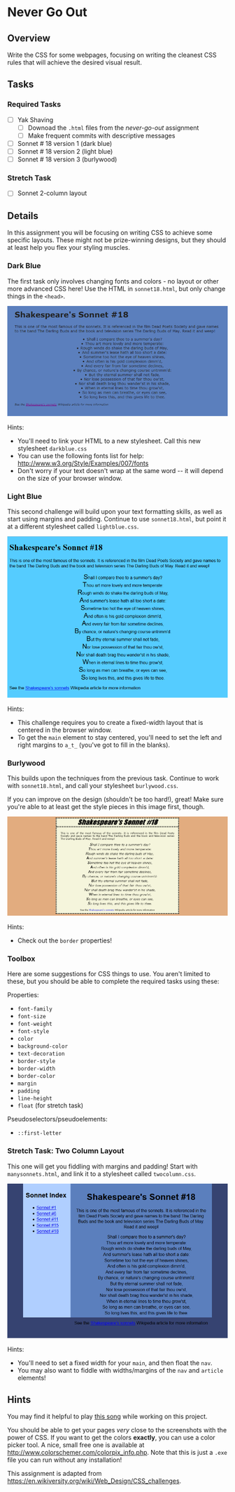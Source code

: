 # Never Go Out

## Overview

Write the CSS for some webpages, focusing on writing the cleanest CSS rules that will achieve the desired visual result.

## Tasks

### Required Tasks

- [ ] Yak Shaving
  - [ ] Downoad the ```.html``` files from the *never-go-out* assignment
  - [ ] Make frequent commits with descriptive messages
- [ ] Sonnet # 18 version 1 (dark blue)
- [ ] Sonnet # 18 version 2 (light blue)
- [ ] Sonnet # 18 version 3 (burlywood)

### Stretch Task

- [ ] Sonnet 2-column layout

## Details

In this assignment you will be focusing on writing CSS to achieve some specific layouts. These might not be prize-winning designs, but they should at least help you flex your styling muscles.

### Dark Blue

The first task only involves changing fonts and colors - no layout or other more advanced CSS here! Use the HTML in `sonnet18.html`, but only change things in the `<head>`.

![Dark Blue](css_challenge_1.png)

Hints:
- You'll need to link your HTML to a new stylesheet. Call this new stylesheet `darkblue.css`
- You can use the following fonts list for help: http://www.w3.org/Style/Examples/007/fonts
- Don't worry if your text doesn't wrap at the same word -- it will depend on the size of your browser window.

### Light Blue

This second challenge will build upon your text formatting skills, as well as start using margins and padding. Continue to use `sonnet18.html`, but point it at a different stylesheet called `lightblue.css`.

![Light Blue](css_challenge_2.png)

Hints:
- This challenge requires you to create a fixed-width layout that is centered in the browser window.
- To get the `main` element to stay centered, you'll need to set the left and right margins to `a_t_` (you've got to fill in the blanks).


### Burlywood

This builds upon the techniques from the previous task. Continue to work with `sonnet18.html`, and call your stylesheet `burlywood.css`.

If you can improve on the design (shouldn't be too hard!), great! Make sure you're able to at least get the style pieces in this image first, though.

![Burlywood](css_challenge_3.png)

Hints:
- Check out the `border` properties!


### Toolbox

Here are some suggestions for CSS things to use. You aren't limited to these, but you should be able to complete the required tasks using these:

Properties:
- `font-family`
- `font-size`
- `font-weight`
- `font-style`
- `color`
- `background-color`
- `text-decoration`
- `border-style`
- `border-width`
- `border-color`
- `margin`
- `padding`
- `line-height`
- `float` (for stretch task)

Pseudoselectors/pseudoelements:
- `::first-letter`

### Stretch Task: Two Column Layout

This one will get you fiddling with margins and padding! Start with `manysonnets.html`, and link it to a stylesheet called `twocolumn.css`.

![2 columns](css_challenge_4.png)

Hints:
- You'll need to set a fixed width for your `main`, and then float the `nav`.
- You may also want to fiddle with widths/margins of the `nav` and `article` elements!


## Hints

You may find it helpful to play [this song](https://www.youtube.com/watch?v=-CmadmM5cOk) while working on this project.

You should be able to get your pages _very_ close to the screenshots with the power of CSS. If you want to get the colors **exactly**, you can use a color picker tool. A nice, small free one is available at http://www.colorschemer.com/colorpix_info.php. Note that this is just a `.exe` file you can run without any installation!

This assignment is adapted from https://en.wikiversity.org/wiki/Web_Design/CSS_challenges.
